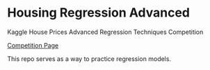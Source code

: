 <h1> Housing Regression Advanced </h1>
<p> Kaggle House Prices Advanced Regression Techniques Competition </p>
<a href="https://www.kaggle.com/c/house-prices-advanced-regression-techniques">Competition Page</a>

<p> This repo serves as a way to practice regression models.</p>
